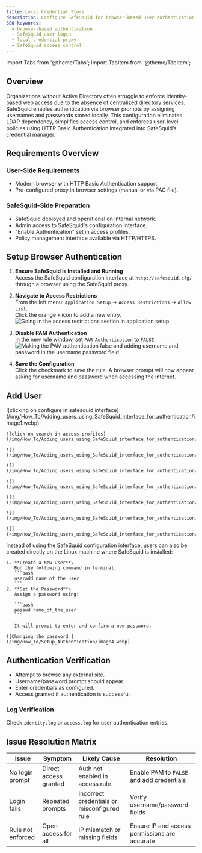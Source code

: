 ```yaml
---
title: Local Credential Store
description: Configure SafeSquid for browser-based user authentication without Active Directory using local credential storage.
SEO keywords:
  - browser-based authentication
  - SafeSquid user login
  - local credential proxy
  - SafeSquid access control
---
```


import Tabs from '@theme/Tabs';
import TabItem from '@theme/TabItem';

## Overview

Organizations without Active Directory often struggle to enforce identity-based web access due to the absence of centralized directory services. SafeSquid enables authentication via browser prompts by assigning usernames and passwords stored locally. This configuration eliminates LDAP dependency, simplifies access control, and enforces user-level policies using HTTP Basic Authentication integrated into SafeSquid’s credential manager.

## Requirements Overview

### User-Side Requirements

- Modern browser with HTTP Basic Authentication support.
- Pre-configured proxy in browser settings (manual or via PAC file).

### SafeSquid-Side Preparation

- SafeSquid deployed and operational on internal network.
- Admin access to SafeSquid's configuration interface.
- "Enable Authentication" set in access profiles.
- Policy management interface available via HTTP/HTTPS.

## Setup Browser Authentication

1. **Ensure SafeSquid is Installed and Running**\
   Access the SafeSquid configuration interface at `http://safesquid.cfg/` through a browser using the SafeSquid proxy.

2. **Navigate to Access Restrictions**\
   From the left menu: `Application Setup` → `Access Restrictions` → `Allow List`.\
   Click the orange `+` icon to add a new entry.\
   ![Going in the access restrictions section in application setup](/img/How_To/Setup_Authentication/image2.webp)

3. **Disable PAM Authentication**\
   In the new rule window, set `PAM Authentication` to `FALSE`.\
   ![Making the PAM authentication false and adding username and password in the username password field](/img/How_To/Setup_Authentication/image3.webp)

4. **Save the Configuration**\
   Click the checkmark to save the rule. A browser prompt will now appear asking for username and password when accessing the internet.

## Add User

<Tabs>
  <TabItem
    value="From SafeSquid Interface"
    label="From SafeSquid Interface"
    default
  >
    ![clicking on configure in safesquid interface](/img/How_To/Adding_users_using_SafeSquid_interface_for_authentication/image1.webp)

    ![click on search in access profiles](/img/How_To/Adding_users_using_SafeSquid_interface_for_authentication/image2.webp)

    ![](/img/How_To/Adding_users_using_SafeSquid_interface_for_authentication/image4.webp)

    ![](/img/How_To/Adding_users_using_SafeSquid_interface_for_authentication/image6.webp)

    ![](/img/How_To/Adding_users_using_SafeSquid_interface_for_authentication/image8.webp)

    ![](/img/How_To/Adding_users_using_SafeSquid_interface_for_authentication/image10.webp)

    ![](/img/How_To/Adding_users_using_SafeSquid_interface_for_authentication/image12.webp)

    ![](/img/How_To/Adding_users_using_SafeSquid_interface_for_authentication/image14.webp)
  </TabItem>

  <TabItem value="From Linux Terminal" label="From Linux Terminal" default>
    Instead of using the SafeSquid configuration interface, users can also be created directly on the Linux machine where SafeSquid is installed:

    1. **Create a New User**\
       Run the following command in terminal:
       ```bash
       useradd name_of_the_user
       ```
    2. **Set the Password**\
       Assign a password using:

       ```bash
       passwd name_of_the_user
       ```

       It will prompt to enter and confirm a new password.

    ![Changing the password ](/img/How_To/Setup_Authentication/image4.webp)
  </TabItem>
</Tabs>

## Authentication Verification

- Attempt to browse any external site.
- Username/password prompt should appear.
- Enter credentials as configured.
- Access granted if authentication is successful.

### Log Verification

Check `identity.log` or `access.log` for user authentication entries.

## Issue Resolution Matrix

| Issue             | Symptom               | Likely Cause                                | Resolution                                    |
| ----------------- | --------------------- | ------------------------------------------- | --------------------------------------------- |
| No login prompt   | Direct access granted | Auth not enabled in access rule             | Enable PAM to `FALSE` and add credentials     |
| Login fails       | Repeated prompts      | Incorrect credentials or misconfigured rule | Verify username/password fields               |
| Rule not enforced | Open access for all   | IP mismatch or missing fields               | Ensure IP and access permissions are accurate |
